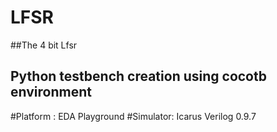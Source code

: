 # LFSR

##The 4 bit Lfsr 
## Python testbench creation using cocotb environment
#Platform : EDA Playground
#Simulator: Icarus Verilog 0.9.7
